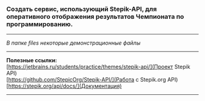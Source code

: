 ### Создать сервис, использующий Stepik-API, для оперативного отображения результатов Чемпионата по программированию.

---  

_В папке files некоторые демонстрационные файлы_  

---  

__Полезные ссылки:__  
[https://jetbrains.ru/students/practice/themes/stepik-api/](Проект Stepik API)  
[https://github.com/StepicOrg/Stepik-API/](Работа с Stepik.org API)  
[https://stepik.org/api/docs/](Документация)  

---  

